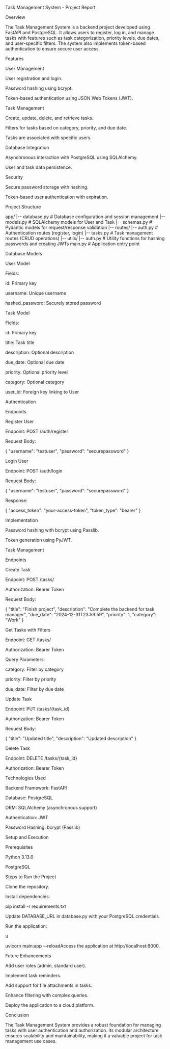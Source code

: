 Task Management System - Project Report

Overview

The Task Management System is a backend project developed using FastAPI and PostgreSQL. It allows users to register, log in, and manage tasks with features such as task categorization, priority levels, due dates, and user-specific filters. The system also implements token-based authentication to ensure secure user access.

Features

User Management

User registration and login.

Password hashing using bcrypt.

Token-based authentication using JSON Web Tokens (JWT).

Task Management

Create, update, delete, and retrieve tasks.

Filters for tasks based on category, priority, and due date.

Tasks are associated with specific users.

Database Integration

Asynchronous interaction with PostgreSQL using SQLAlchemy.

User and task data persistence.

Security

Secure password storage with hashing.

Token-based user authentication with expiration.

Project Structure

app/
|-- database.py      # Database configuration and session management
|-- models.py        # SQLAlchemy models for User and Task
|-- schemas.py       # Pydantic models for request/response validation
|-- routes/
    |-- auth.py      # Authentication routes (register, login)
    |-- tasks.py     # Task management routes (CRUD operations)
|-- utils/
    |-- auth.py      # Utility functions for hashing passwords and creating JWTs
main.py              # Application entry point

Database Models

User Model

Fields:

id: Primary key

username: Unique username

hashed_password: Securely stored password

Task Model

Fields:

id: Primary key

title: Task title

description: Optional description

due_date: Optional due date

priority: Optional priority level

category: Optional category

user_id: Foreign key linking to User

Authentication

Endpoints

Register User

Endpoint: POST /auth/register

Request Body:

{
  "username": "testuser",
  "password": "securepassword"
}

Login User

Endpoint: POST /auth/login

Request Body:

{
  "username": "testuser",
  "password": "securepassword"
}

Response:

{
  "access_token": "your-access-token",
  "token_type": "bearer"
}

Implementation

Password hashing with bcrypt using Passlib.

Token generation using PyJWT.

Task Management

Endpoints

Create Task

Endpoint: POST /tasks/

Authorization: Bearer Token

Request Body:

{
  "title": "Finish project",
  "description": "Complete the backend for task manager",
  "due_date": "2024-12-31T23:59:59",
  "priority": 1,
  "category": "Work"
}

Get Tasks with Filters

Endpoint: GET /tasks/

Authorization: Bearer Token

Query Parameters:

category: Filter by category

priority: Filter by priority

due_date: Filter by due date

Update Task

Endpoint: PUT /tasks/{task_id}

Authorization: Bearer Token

Request Body:

{
  "title": "Updated title",
  "description": "Updated description"
}

Delete Task

Endpoint: DELETE /tasks/{task_id}

Authorization: Bearer Token

Technologies Used

Backend Framework: FastAPI

Database: PostgreSQL

ORM: SQLAlchemy (asynchronous support)

Authentication: JWT

Password Hashing: bcrypt (Passlib)

Setup and Execution

Prerequisites

Python 3.13.0

PostgreSQL

Steps to Run the Project

Clone the repository.

Install dependencies:

pip install -r requirements.txt

Update DATABASE_URL in database.py with your PostgreSQL credentials.

Run the application:

u

uvicorn main:app --reloadAccess the application at http://localhost:8000.

Future Enhancements

Add user roles (admin, standard user).

Implement task reminders.

Add support for file attachments in tasks.

Enhance filtering with complex queries.

Deploy the application to a cloud platform.

Conclusion

The Task Management System provides a robust foundation for managing tasks with user authentication and authorization. Its modular architecture ensures scalability and maintainability, making it a valuable project for task management use cases.

